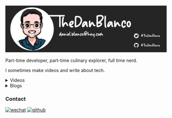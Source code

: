 ![dan blanco hero banner - twitter.com/thedanblanco](thedanblanco-banner.png)

Part-time developer, part-time culinary explorer, full time nerd. 

I sometimes make videos and write about tech.

<details>
    <summary>Videos</summary>

[Infrastructure as Code Testing Strategies](https://pages.awscloud.com/Infrastructure-as-Code-Testing-Strategies-with-AWS-CloudFormation_2019_0504-DEV_OD.html)

[CloudFormation authoring best practices](https://www.youtube.com/watch?v=bJHHQM7GGro)

[AWS CloudFormation recent enhancements](https://www.youtube.com/watch?v=d6SJPMdBShI)
</details>

<details>
    <summary>Blogs</summary>

[Drift Remediation with AWS CloudFormation](https://aws.amazon.com/blogs/mt/remediate-drift-via-resource-import-with-aws-cloudformation/)

[Managing multiple stacks and overriding parameters in AWS CloudFormation](https://aws.amazon.com/blogs/mt/managing-multiple-stacks-and-overriding-parameters-in-aws-cloudformation/)
</details>

### Contact 
[![wechat](https://img.shields.io/static/v1?style=flat-square&logo=twitter&label=&message=@TheDanBlanco&color=5b5b5b&labelColor=5b5b5b)](twitter.com/thedanblanco)
[![github](https://img.shields.io/static/v1?style=flat-square&logo=github&label=&message=TheDanBlanco&color=5b5b5b&labelColor=5b5b5b)](https://github.com/TheDanBlanco)